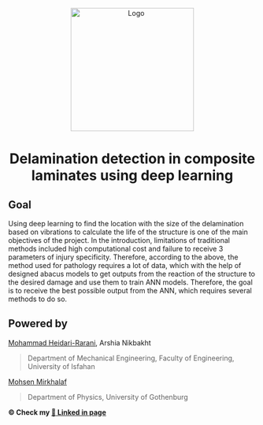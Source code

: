 
<p align="center">
  <a href="https://github.com/Arshianb/Environment-Nectar">
    <img src="https://github.com/Arshianb/Delamination-detection-in-composite-laminates-using-machine-learning/raw/Master/introdl.png" alt="Logo" height="250">
  </a>
    <h1 align="center">Delamination detection in composite laminates using deep learning</h1>
</p>

## Goal

Using deep learning to find the location with the size of the delamination based on vibrations to calculate the life of the structure is one of the main objectives of the project. In the introduction, limitations of traditional methods included high computational cost and failure to receive 3 parameters of injury specificity. Therefore, according to the above, the method used for pathology requires a lot of data, which with the help of designed abacus models to get outputs from the reaction of the structure to the desired damage and use them to train ANN models. Therefore, the goal is to receive the best possible output from the ANN, which requires several methods to do so.

## Powered by

[Mohammad Heidari-Rarani](https://engold.ui.ac.ir/~m.heidarirarani/index.html), Arshia Nikbakht
> Department of Mechanical Engineering, Faculty of Engineering, University of Isfahan

[Mohsen Mirkhalaf](https://www.gu.se/en/about/find-staff/mohsenmirkhalaf)
> Department of Physics, University of Gothenburg


**© Check my [:link: Linked in page](https://www.linkedin.com/in/arshia-nikbakht)**
